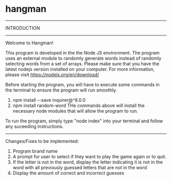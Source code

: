 # hangman

____________
INTRODUCTION
____________

Welcome to Hangman!

This program is developed in the the Node JS environment. The program uses an external module to randomly generate words instead of randomly selecting words from a set of arrays. Please make sure that you have the latest nodejs version installed on your computer.
For more information, please visit https://nodejs.org/en/download/


Before starting the program, you will have to execute some commands in the terminal to ensure the program will run smoothly.
1. npm install --save inquirer@^8.0.0
2. npm install random-word
THe commands above will install the necessary node modules that will allow the program to run.

To run the program, simply type "node index" into your terminal and follow any suceeding instructions.

______________________________________________________________________

Changes/Fixes to be implemented:
1. Program brand name
2. A prompt for user to select if they want to play the game again or to quit.
3. If the letter is not in the word, display the letter indicating it is not in the word with all previously guessed letters that are not in the word
4. Display the amount of correct and incorrect guesses
